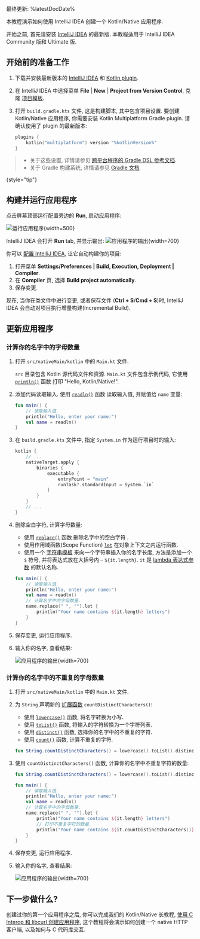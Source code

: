 [//]: # (title: Kotlin/Native 开发入门 - 使用 IntelliJ IDEA)

最终更新: %latestDocDate%

本教程演示如何使用 IntelliJ IDEA 创建一个 Kotlin/Native 应用程序.

开始之前, 首先请安装 [IntelliJ IDEA](https://www.jetbrains.com/idea/download/index.html) 的最新版.
本教程适用于 IntelliJ IDEA Community 版和 Ultimate 版.

## 开始前的准备工作

1. 下载并安装最新版本的 [IntelliJ IDEA](https://www.jetbrains.com/idea/) 和 [Kotlin plugin](releases.md).
2. 在 IntelliJ IDEA 中选择菜单 **File** | **New** | **Project from Version Control**,
   克隆 [项目模板](https://github.com/Kotlin/kmp-native-wizard).
3. 打开 `build.gradle.kts` 文件, 这是构建脚本, 其中包含项目设置.
   要创建 Kotlin/Native 应用程序, 你需要安装 Kotlin Multiplatform Gradle plugin.
   请确认使用了 plugin 的最新版本:

   ```kotlin
   plugins {
       kotlin("multiplatform") version "%kotlinVersion%"
   }
   ```

> * 关于这些设置, 详情请参见 [跨平台程序的 Gradle DSL 参考文档](multiplatform-dsl-reference.md).
> * 关于 Gradle 构建系统, 详情请参见 [Gradle 文档](gradle.md).
>
{style="tip"}

## 构建并运行应用程序

点击屏幕顶部运行配置旁边的 **Run**, 启动应用程序:

![运行应用程序](native-run-app.png){width=500}

IntelliJ IDEA 会打开 **Run** tab, 并显示输出:
![应用程序的输出](native-output-1.png){width=700}

你可以 [配置 IntelliJ IDEA](https://www.jetbrains.com/help/idea/compiling-applications.html#auto-build),
让它自动构建你的项目:

1. 打开菜单 **Settings/Preferences | Build, Execution, Deployment | Compiler**.
2. 在 **Compiler** 页, 选择 **Build project automatically**.
3. 保存变更.

现在, 当你在类文件中进行变更, 或者保存文件 (**Ctrl + S**/**Cmd + S**)时,
IntelliJ IDEA 会自动对项目执行增量构建(Incremental Build).

## 更新应用程序

### 计算你的名字中的字母数量

1. 打开 `src/nativeMain/kotlin` 中的 `Main.kt` 文件.

   `src` 目录包含 Kotlin 源代码文件和资源. `Main.kt` 文件包含示例代码, 它使用
   [`println()`](https://kotlinlang.org/api/latest/jvm/stdlib/kotlin.io/println.html) 函数
   打印 "Hello, Kotlin/Native!".

2. 添加代码读取输入. 使用
   [`readln()`](https://kotlinlang.org/api/latest/jvm/stdlib/kotlin.io/readln.html) 函数
   读取输入值, 并赋值给 `name` 变量:

   ```kotlin
   fun main() {
       // 读取输入值.
       println("Hello, enter your name:")
       val name = readln()
   }
   ```

3. 在 `build.gradle.kts` 文件中, 指定 `System.in` 作为运行项目时的输入:
   ```kotlin
   kotlin {
       // ...
       nativeTarget.apply {
           binaries {
               executable {
                   entryPoint = "main"
                   runTask?.standardInput = System.`in`
               }
           }
       }
       // ...
   }
   ```

4. 删除空白字符, 计算字母数量:
   * 使用
     [`replace()`](https://kotlinlang.org/api/latest/jvm/stdlib/kotlin.text/replace.html) 函数
     删除名字中的空白字符 .
   * 使用作用域函数(Scope Function)
     [`let`](scope-functions.md#let)
     在对象上下文之内运行函数. 
   * 使用一个 [字符串模板](strings.md#string-templates) 来向一个字符串插入你的名字长度,
     方法是添加一个 `$` 符号, 并将表达式放在大括号内 – `${it.length}`.
     `it` 是 [lambda 表达式参数](coding-conventions.md#lambda-parameters) 的默认名称.

   ```kotlin
   fun main() {
       // 读取输入值.
       println("Hello, enter your name:")
       val name = readln()
       // 计算名字中的字母数量.
       name.replace(" ", "").let {
           println("Your name contains ${it.length} letters")
       }
   }
   ```

5. 保存变更, 运行应用程序.
6. 输入你的名字, 查看结果:

   ![应用程序的输出](native-output-2.png){width=700}

### 计算你的名字中的不重复的字母数量

1. 打开 `src/nativeMain/kotlin` 中的 `Main.kt` 文件.
2. 为 `String` 声明新的 [扩展函数](extensions.md#extension-functions) `countDistinctCharacters()`:

   * 使用
     [`lowercase()`](https://kotlinlang.org/api/latest/jvm/stdlib/kotlin.text/lowercase.html) 函数,
     将名字转换为小写.
   * 使用
     [`toList()`](https://kotlinlang.org/api/latest/jvm/stdlib/kotlin.text/to-list.html) 函数,
     将输入的字符转换为一个字符列表.
   * 使用
     [`distinct()`](https://kotlinlang.org/api/latest/jvm/stdlib/kotlin.collections/distinct.html) 函数,
     选择你的名字中的不重复的字符.
   * 使用
     [`count()`](https://kotlinlang.org/api/latest/jvm/stdlib/kotlin.collections/count.html) 函数,
     计算不重复的字符.

   ```kotlin
   fun String.countDistinctCharacters() = lowercase().toList().distinct().count()
   ```

3. 使用 `countDistinctCharacters()` 函数, 计算你的名字中不重复字符的数量:

   ```kotlin
   fun String.countDistinctCharacters() = lowercase().toList().distinct().count()

   fun main() {
       // 读取输入值.
       println("Hello, enter your name:")
       val name = readln()
       // 计算名字中的字母数量.
       name.replace(" ", "").let {
           println("Your name contains ${it.length} letters")
           // 打印不重复字符的数量.
           println("Your name contains ${it.countDistinctCharacters()} unique letters")
       }
   }
   ```

4. 保存变更, 运行应用程序.
5. 输入你的名字, 查看结果:

   ![应用程序的输出](native-output-3.png){width=700}

## 下一步做什么?

创建过你的第一个应用程序之后, 你可以完成我们的 Kotlin/Native 长教程,
[使用 C Interop 和 libcurl 创建应用程序](native-app-with-c-and-libcurl.md),
这个教程将会演示如何创建一个 native HTTP 客户端, 以及如何与 C 代码库交互.

